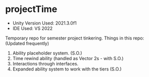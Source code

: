 # projectTime
* Unity Version Used: 2021.3.0f1
* IDE Used: VS 2022

Temporary repo for semester project tinkering.
Things in this repo: (Updated frequently)
  1. Ability placeholder system. (S.O.)
  2. Time rewind ability (handled as Vector 2s - with S.O.)
  3. Interactions through interfaces.
  4. Expanded ability system to work with the tiers (S.O.)
